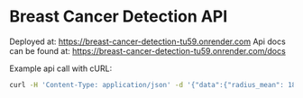 # Breast Cancer Detection API

Deployed at: https://breast-cancer-detection-tu59.onrender.com
Api docs can be found at: https://breast-cancer-detection-tu59.onrender.com/docs

Example api call with cURL:

```bash
curl -H 'Content-Type: application/json' -d '{"data":{"radius_mean": 18.94, "texture_mean": 21.31, "perimeter_mean": 123.6, "area_mean": 1130.0, "smoothness_mean": 0.09009, "compactness_mean": 0.1029, "concavity_mean": 0.108, "concave points_mean": 0.07951, "symmetry_mean": 0.1582, "fractal_dimension_mean": 0.05461, "radius_se": 0.7888, "texture_se": 0.7975, "perimeter_se": 5.486, "area_se": 96.05, "smoothness_se": 0.004444, "compactness_se": 0.01652, "concavity_se": 0.02269, "concave points_se": 0.0137, "symmetry_se": 0.01386, "fractal_dimension_se": 0.001698, "radius_worst": 24.86, "texture_worst": 26.58, "perimeter_worst": 165.9, "area_worst": 1866.0, "smoothness_worst": 0.1193, "compactness_worst": 0.2336, "concavity_worst": 0.2687, "concave points_worst": 0.1789, "symmetry_worst": 0.2551, "fractal_dimension_worst": 0.06589}}' -X POST https://breast-cancer-detection-tu59.onrender.com/predict
```